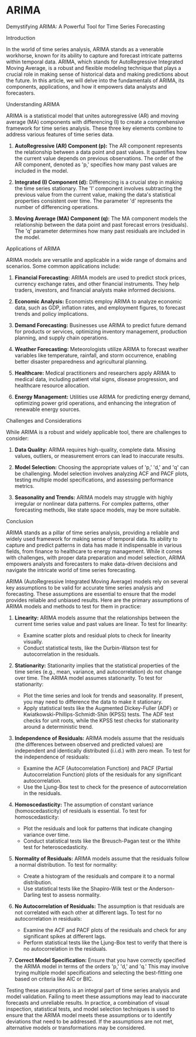 # ARIMA
Demystifying ARIMA: A Powerful Tool for Time Series Forecasting

Introduction

In the world of time series analysis, ARIMA stands as a venerable workhorse, known for its ability to capture and forecast intricate patterns within temporal data. ARIMA, which stands for AutoRegressive Integrated Moving Average, is a robust and flexible modeling technique that plays a crucial role in making sense of historical data and making predictions about the future. In this article, we will delve into the fundamentals of ARIMA, its components, applications, and how it empowers data analysts and forecasters.

Understanding ARIMA

ARIMA is a statistical model that unites autoregressive (AR) and moving average (MA) components with differencing (I) to create a comprehensive framework for time series analysis. These three key elements combine to address various features of time series data.

1. **AutoRegressive (AR) Component (p):** The AR component represents the relationship between a data point and past values. It quantifies how the current value depends on previous observations. The order of the AR component, denoted as 'p,' specifies how many past values are included in the model.

2. **Integrated (I) Component (d):** Differencing is a crucial step in making the time series stationary. The 'I' component involves subtracting the previous value from the current value, making the data's statistical properties consistent over time. The parameter 'd' represents the number of differencing operations.

3. **Moving Average (MA) Component (q):** The MA component models the relationship between the data point and past forecast errors (residuals). The 'q' parameter determines how many past residuals are included in the model.

Applications of ARIMA

ARIMA models are versatile and applicable in a wide range of domains and scenarios. Some common applications include:

1. **Financial Forecasting:** ARIMA models are used to predict stock prices, currency exchange rates, and other financial instruments. They help traders, investors, and financial analysts make informed decisions.

2. **Economic Analysis:** Economists employ ARIMA to analyze economic data, such as GDP, inflation rates, and employment figures, to forecast trends and policy implications.

3. **Demand Forecasting:** Businesses use ARIMA to predict future demand for products or services, optimizing inventory management, production planning, and supply chain operations.

4. **Weather Forecasting:** Meteorologists utilize ARIMA to forecast weather variables like temperature, rainfall, and storm occurrence, enabling better disaster preparedness and agricultural planning.

5. **Healthcare:** Medical practitioners and researchers apply ARIMA to medical data, including patient vital signs, disease progression, and healthcare resource allocation.

6. **Energy Management:** Utilities use ARIMA for predicting energy demand, optimizing power grid operations, and enhancing the integration of renewable energy sources.

Challenges and Considerations

While ARIMA is a robust and widely applicable tool, there are challenges to consider:

1. **Data Quality:** ARIMA requires high-quality, complete data. Missing values, outliers, or measurement errors can lead to inaccurate results.

2. **Model Selection:** Choosing the appropriate values of 'p,' 'd,' and 'q' can be challenging. Model selection involves analyzing ACF and PACF plots, testing multiple model specifications, and assessing performance metrics.

3. **Seasonality and Trends:** ARIMA models may struggle with highly irregular or nonlinear data patterns. For complex patterns, other forecasting methods, like state space models, may be more suitable.

Conclusion

ARIMA stands as a pillar of time series analysis, providing a reliable and widely used framework for making sense of temporal data. Its ability to capture and predict patterns in data has made it indispensable in various fields, from finance to healthcare to energy management. While it comes with challenges, with proper data preparation and model selection, ARIMA empowers analysts and forecasters to make data-driven decisions and navigate the intricate world of time series forecasting.


ARIMA (AutoRegressive Integrated Moving Average) models rely on several key assumptions to be valid for accurate time series analysis and forecasting. These assumptions are essential to ensure that the model provides reliable and unbiased results. Here are the primary assumptions of ARIMA models and methods to test for them in practice:

1. **Linearity:** ARIMA models assume that the relationships between the current time series value and past values are linear. To test for linearity:
   - Examine scatter plots and residual plots to check for linearity visually.
   - Conduct statistical tests, like the Durbin-Watson test for autocorrelation in the residuals.

2. **Stationarity:** Stationarity implies that the statistical properties of the time series (e.g., mean, variance, and autocorrelation) do not change over time. The ARIMA model assumes stationarity. To test for stationarity:
   - Plot the time series and look for trends and seasonality. If present, you may need to difference the data to make it stationary.
   - Apply statistical tests like the Augmented Dickey-Fuller (ADF) or Kwiatkowski-Phillips-Schmidt-Shin (KPSS) tests. The ADF test checks for unit roots, while the KPSS test checks for stationarity around a deterministic trend.

3. **Independence of Residuals:** ARIMA models assume that the residuals (the differences between observed and predicted values) are independent and identically distributed (i.i.d.) with zero mean. To test for the independence of residuals:
   - Examine the ACF (Autocorrelation Function) and PACF (Partial Autocorrelation Function) plots of the residuals for any significant autocorrelation.
   - Use the Ljung-Box test to check for the presence of autocorrelation in the residuals.

4. **Homoscedasticity:** The assumption of constant variance (homoscedasticity) of residuals is essential. To test for homoscedasticity:
   - Plot the residuals and look for patterns that indicate changing variance over time.
   - Conduct statistical tests like the Breusch-Pagan test or the White test for heteroscedasticity.

5. **Normality of Residuals:** ARIMA models assume that the residuals follow a normal distribution. To test for normality:
   - Create a histogram of the residuals and compare it to a normal distribution.
   - Use statistical tests like the Shapiro-Wilk test or the Anderson-Darling test to assess normality.

6. **No Autocorrelation of Residuals:** The assumption is that residuals are not correlated with each other at different lags. To test for no autocorrelation in residuals:
   - Examine the ACF and PACF plots of the residuals and check for any significant spikes at different lags.
   - Perform statistical tests like the Ljung-Box test to verify that there is no autocorrelation in the residuals.

7. **Correct Model Specification:** Ensure that you have correctly specified the ARIMA model in terms of the orders 'p,' 'd,' and 'q.' This may involve trying multiple model specifications and selecting the best-fitting one based on criteria like AIC or BIC.

Testing these assumptions is an integral part of time series analysis and model validation. Failing to meet these assumptions may lead to inaccurate forecasts and unreliable results. In practice, a combination of visual inspection, statistical tests, and model selection techniques is used to ensure that the ARIMA model meets these assumptions or to identify deviations that need to be addressed. If the assumptions are not met, alternative models or transformations may be considered.
